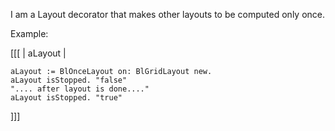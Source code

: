 I am a Layout decorator that makes other layouts to be computed only once.

Example:

[[[
	| aLayout |	
	
	aLayout := BlOnceLayout on: BlGridLayout new.
	aLayout isStopped. "false"
	".... after layout is done...."
	aLayout isStopped. "true"
]]]